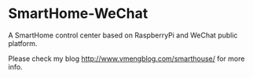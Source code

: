 # SmartHome-WeChat
A SmartHome control center based on RaspberryPi and WeChat public platform.

Please check my blog http://www.vmengblog.com/smarthouse/ for more info.
